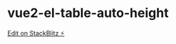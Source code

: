 # vue2-el-table-auto-height

[Edit on StackBlitz ⚡️](https://stackblitz.com/edit/vue2-el-table-auto-height)
